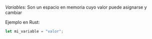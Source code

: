 *Variables:* Son un espacio en memoria cuyo valor puede asignarse y cambiar

Ejemplo en Rust:
```rust
let mi_variable = "valor";
```